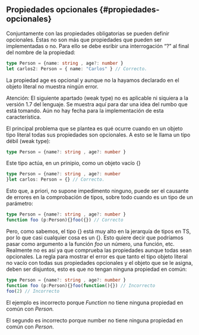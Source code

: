 ## Propiedades opcionales {#propiedades-opcionales}

Conjuntamente con las propiedades obligatorias se pueden definir opcionales. Éstas no son más que propiedades que pueden ser implementadas o no. Para ello se debe esribir una interrogación “?” al final del nombre de la propiedad:

```ts
type Person = {name: string , age?: number }
let carlos2: Person = { name: "Carlos" } // Correcto.
```

La propiedad age es opcional y aunque no la hayamos declarado en el objeto literal no muestra ningún error.

Atención: El siguiente apartado (weak type) no es aplicable ni siquiera a la versión 1.7 del lenguaje. Se muestra aquí para dar una idea del rumbo que está tomando. Aún no hay fecha para la implementación de esta característica.

El principal problema que se plantea es qué ocurre cuando en un objeto tipo literal todas sus propiedades son opcionales. A esto se le llama un tipo débil (weak type):

```ts
type Person = {name?: string , age?: number }
```

Este tipo actúa, en un prinipio, como un objeto vacío {}

```ts
type Person = {name?: string , age?: number 
}let carlos: Person = {} // Correcto.
```

Esto que, a priori, no supone impedimento ninguno, puede ser el causante de errores en la comprobación de tipos, sobre todo cuando es un tipo de un parámetro:

```ts
type Person = {name?: string , age?: number }
function foo (p:Person){}foo({}) // Correcto
```

Pero, como sabemos, el tipo {} está muy alto en la jerarquía de tipos en TS, por lo que casi cualquier cosa es un {}. Esto quiere decir que podríamos pasar como argumento a la función _foo_ un número, una función, etc. Realmente no es así ya que comprueba las propiedades aunque todas sean opcionales. La regla para mostrar el error es que tanto el tipo objeto literal no vacío con todas sus propiedades opcionales y el objeto que se le asigna, deben ser disjuntos, esto es que no tengan ninguna propiedad en común:

```ts
type Person = {name?: string , age?: number }
function foo (p:Person){}foo(function(){}) // Incorrecto
foo(2) // Incorrecto
```

El ejemplo es incorrecto porque _Function_ no tiene ninguna propiedad en común con _Person._

El segundo es incorrecto porque number no tiene ninguna propiedad en común con _Person_.